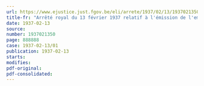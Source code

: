 ```yaml
---
url: https://www.ejustice.just.fgov.be/eli/arrete/1937/02/13/1937021350/justel
title-fr: "Arrêté royal du 13 février 1937 relatif à l'émission de l'emprunt 3 1/2 % de 1937, de 1 500 000 000 de francs"
date: 1937-02-13
source:
number: 1937021350
page: 888888
case: 1937-02-13/01
publication: 1937-02-13
starts:
modifies:
pdf-original:
pdf-consolidated:
---
```


